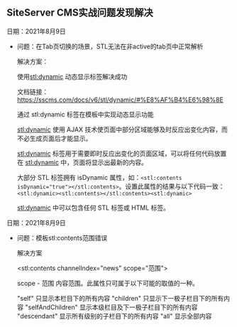 ## SiteServer CMS实战问题发现解决

日期：2021年8月9日

- 问题：在Tab页切换的场景，STL无法在非active的tab页中正常解析

  解决方案：

  使用<stl:dynamic>  动态显示标签解决成功

  文档链接：https://sscms.com/docs/v6/stl/dynamic/#%E8%AF%B4%E6%98%8E

  通过 stl:dynamic 标签在模板中实现动态显示功能

  <stl:dynamic> 使用 AJAX 技术使页面中部分区域能够及时反应出变化内容，而不必生成页面后才能显示。

  <stl:dynamic> 标签用于需要即时反应出变化的页面区域，可以将任何代码放置在 <stl:dynamic> 中，页面将显示出最新的内容。

  大部分 STL 标签拥有 isDynamic 属性，如：`<stl:contents isDynamic="true"></stl:contents>`。设置此属性的结果与以下代码一致：`<stl:dynamic><stl:contents></stl:contents><stl:dynamic>`

  <stl:dynamic> 中可以包含任何 STL 标签或 HTML 标签。
  
日期：2021年8月9日

- 问题：模板stl:contents范围错误

  解决方案

  <stl:contents channelIndex="news" scope="范围">

  scope - 范围
  内容范围。此属性只可属于以下可能的取值的一种。

  "self" 只显示本栏目下的所有内容
  "children" 只显示下一极子栏目下的所有内容
  "selfAndChildren" 显示本级栏目及下一极子栏目下的所有内容
  "descendant" 显示所有级别的子栏目下的所有内容
  "all" 显示全部内容
